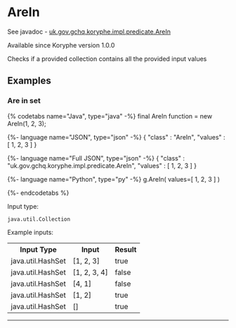 # AreIn
See javadoc - [uk.gov.gchq.koryphe.impl.predicate.AreIn](ref://../../javadoc/koryphe/uk/gov/gchq/koryphe/impl/predicate/AreIn.html)

Available since Koryphe version 1.0.0

Checks if a provided collection contains all the provided input values

## Examples

### Are in set


{% codetabs name="Java", type="java" -%}
final AreIn function = new AreIn(1, 2, 3);

{%- language name="JSON", type="json" -%}
{
  "class" : "AreIn",
  "values" : [ 1, 2, 3 ]
}

{%- language name="Full JSON", type="json" -%}
{
  "class" : "uk.gov.gchq.koryphe.impl.predicate.AreIn",
  "values" : [ 1, 2, 3 ]
}

{%- language name="Python", type="py" -%}
g.AreIn( 
  values=[ 
    1, 
    2, 
    3 
  ] 
)

{%- endcodetabs %}

Input type:

```
java.util.Collection
```

Example inputs:
<table style="display: block;">
<tr><th>Input Type</th><th>Input</th><th>Result</th></tr>
<tr><td>java.util.HashSet</td><td>[1, 2, 3]</td><td>true</td></tr>
<tr><td>java.util.HashSet</td><td>[1, 2, 3, 4]</td><td>false</td></tr>
<tr><td>java.util.HashSet</td><td>[4, 1]</td><td>false</td></tr>
<tr><td>java.util.HashSet</td><td>[1, 2]</td><td>true</td></tr>
<tr><td>java.util.HashSet</td><td>[]</td><td>true</td></tr>
</table>

-----------------------------------------------

